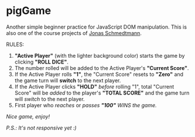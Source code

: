 # pigGame
Another simple beginner practice for JavaScript DOM manipulation.
This is also one of the course projects of <a href="https://github.com/jonasschmedtmann">Jonas Schmedtmann</a>.

RULES:
1) <strong>"Active Player"</strong> (with the lighter background color) starts the game by clicking <strong>"ROLL DICE"</strong>.
2) The number rolled will be added to the Active Player's <strong>"Current Score"</strong>.
3) If the Active Player rolls <strong>"1"</strong>, the "Current Score" resets to <strong>"Zero"</strong> and the game turn will <strong>switch</strong> to the next player.
4) If the Active Player clicks <strong>"HOLD"</strong> <em>before</em> rolling "1", total "Current Score" will be <em>added</em> to the player's <strong>"TOTAL SCORE"</strong> and the game turn will <em>switch</em> to the next player.
5) First player who <em>reaches</em> or <em>passes</e> <strong>"100"</strong> WINS the game.

Nice game, enjoy!

P.S.: It's not responsive yet :)
